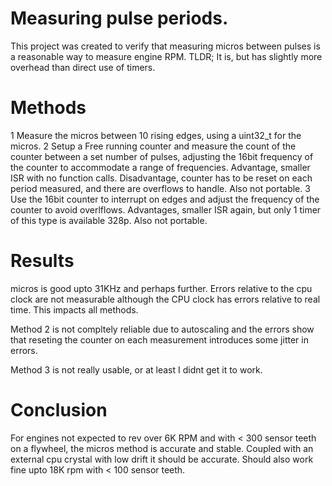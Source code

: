 # Measuring pulse periods.

This project was created to verify that measuring micros between pulses is a reasonable way to measure engine RPM.  TLDR; It is, but has slightly more overhead than direct use of timers.

# Methods

1 Measure the micros between 10 rising edges, using a uint32_t for the micros.
2 Setup a Free running counter and measure the count of the counter between a set number of pulses, adjusting the 16bit frequency of the counter to accommodate a range of frequencies. Advantage, smaller ISR with no function calls. Disadvantage, counter has to be reset on each period measured, and there are overflows to handle. Also not portable.
3 Use the 16bit counter to interrupt on edges and adjust the frequency of the counter to avoid overlflows. Advantages, smaller ISR again, but only 1 timer of this type is available 328p. Also not portable.

# Results

micros is good upto 31KHz and perhaps further. Errors relative to the cpu clock are not measurable although the CPU clock has errors relative to real time. This impacts all methods. 

Method 2 is not compltely reliable due to autoscaling and the errors show that reseting the counter on each measurement introduces some jitter in errors.

Method 3 is not really usable, or at least I didnt get it to work.

# Conclusion

For engines not expected to rev over 6K RPM and with < 300 sensor teeth on a flywheel, the micros method is accurate and stable. Coupled with an external cpu crystal with low drift it should be accurate. Should also work fine upto 18K rpm with < 100 sensor teeth.